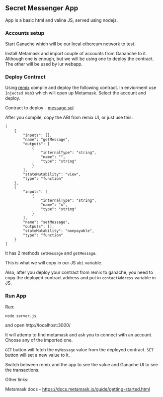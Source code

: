 ## Secret Messenger App

App is a basic html and valina JS, served using nodejs.

### Accounts setup

Start Ganache which will be our local ethereum network to test.

Install Metamask and import couple of accounts from Gananche to it. Although one is enough, but we will be using one to deploy the contract. The other will be used by iur webapp.

### Deploy Contract

Using [remix](https://remix.ethereum.org/) compile and deploy the following contract. In enviorment use `Injected Web3` which will open up Metamask. Select the account and deploy.

Contract to deploy - [message.sol](./contracts/message.sol)

After you compile, copy the ABI from remix UI, or just use this: 
```
[
	{
		"inputs": [],
		"name": "getMessage",
		"outputs": [
			{
				"internalType": "string",
				"name": "",
				"type": "string"
			}
		],
		"stateMutability": "view",
		"type": "function"
	},
	{
		"inputs": [
			{
				"internalType": "string",
				"name": "x",
				"type": "string"
			}
		],
		"name": "setMessage",
		"outputs": [],
		"stateMutability": "nonpayable",
		"type": "function"
	}
]
```

It has 2 methods `setMessage` and `getMessage`.

This is what we will copy in our JS  `abi` variable. 

Also, after you deploy your contract from remix to ganache, you need to copy the 
deployed contract address and put in `contactAddress` variable in JS.

### Run App

Run:
```
node server.js
```
and open http://localhost:3000/

It will attemp to find metamask and ask you to connect with an account. Choose any of the imported one.

`GET` button will fetch the `myMessage` value from the deployed contract. 
`SET` button will set a new value to it.

Switch between remix and the app to see the value and Ganache UI to see the transactions.

Other links:

Metamask docs - https://docs.metamask.io/guide/getting-started.html